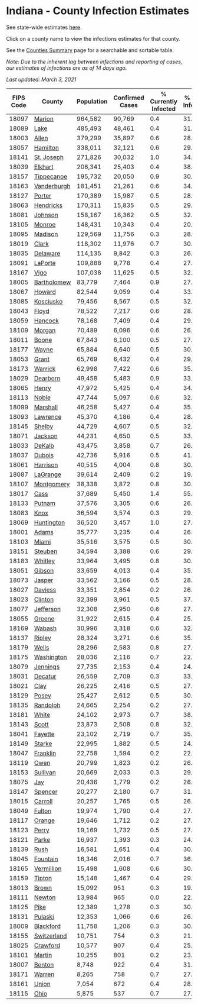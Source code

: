 # Indiana - County Infection Estimates

See state-wide estimates [here](/infections/us-in).

Click on a county name to view the infections estimates for that county.

See the [Counties Summary](/infections/summary-counties) page for a searchable and sortable table.

*Note: Due to the inherent lag between infections and reporting of cases, our estimates of infections are as of 14 days ago.*

*Last updated: March 3, 2021*

|   FIPS Code |                     County |   Population |   Confirmed Cases |   % Currently Infected |   % Total Infected |
|-------------|----------------------------|--------------|-------------------|------------------------|--------------------|
|       18097 |           [Marion](marion) |      964,582 |            90,769 |                    0.4 |               31.1 |
|       18089 |               [Lake](lake) |      485,493 |            48,461 |                    0.4 |               31.9 |
|       18003 |             [Allen](allen) |      379,299 |            35,897 |                    0.6 |               28.9 |
|       18057 |       [Hamilton](hamilton) |      338,011 |            32,121 |                    0.6 |               29.1 |
|       18141 |   [St. Joseph](st.-joseph) |      271,826 |            30,032 |                    1.0 |               34.0 |
|       18039 |         [Elkhart](elkhart) |      206,341 |            25,403 |                    0.4 |               38.6 |
|       18157 |   [Tippecanoe](tippecanoe) |      195,732 |            20,050 |                    0.9 |               30.4 |
|       18163 | [Vanderburgh](vanderburgh) |      181,451 |            21,261 |                    0.6 |               34.9 |
|       18127 |           [Porter](porter) |      170,389 |            15,987 |                    0.5 |               28.6 |
|       18063 |     [Hendricks](hendricks) |      170,311 |            15,835 |                    0.5 |               29.5 |
|       18081 |         [Johnson](johnson) |      158,167 |            16,362 |                    0.5 |               32.6 |
|       18105 |           [Monroe](monroe) |      148,431 |            10,343 |                    0.4 |               20.9 |
|       18095 |         [Madison](madison) |      129,569 |            11,756 |                    0.3 |               28.3 |
|       18019 |             [Clark](clark) |      118,302 |            11,976 |                    0.7 |               30.9 |
|       18035 |       [Delaware](delaware) |      114,135 |             9,842 |                    0.3 |               26.3 |
|       18091 |         [LaPorte](laporte) |      109,888 |             9,778 |                    0.4 |               27.3 |
|       18167 |               [Vigo](vigo) |      107,038 |            11,625 |                    0.5 |               32.4 |
|       18005 | [Bartholomew](bartholomew) |       83,779 |             7,464 |                    0.9 |               27.8 |
|       18067 |           [Howard](howard) |       82,544 |             9,059 |                    0.4 |               33.4 |
|       18085 |     [Kosciusko](kosciusko) |       79,456 |             8,567 |                    0.5 |               32.5 |
|       18043 |             [Floyd](floyd) |       78,522 |             7,217 |                    0.6 |               28.2 |
|       18059 |         [Hancock](hancock) |       78,168 |             7,409 |                    0.4 |               29.2 |
|       18109 |           [Morgan](morgan) |       70,489 |             6,096 |                    0.6 |               26.4 |
|       18011 |             [Boone](boone) |       67,843 |             6,100 |                    0.5 |               27.9 |
|       18177 |             [Wayne](wayne) |       65,884 |             6,640 |                    0.5 |               30.0 |
|       18053 |             [Grant](grant) |       65,769 |             6,432 |                    0.4 |               29.8 |
|       18173 |         [Warrick](warrick) |       62,998 |             7,422 |                    0.6 |               35.2 |
|       18029 |       [Dearborn](dearborn) |       49,458 |             5,483 |                    0.9 |               33.5 |
|       18065 |             [Henry](henry) |       47,972 |             5,425 |                    0.4 |               34.2 |
|       18113 |             [Noble](noble) |       47,744 |             5,097 |                    0.6 |               32.9 |
|       18099 |       [Marshall](marshall) |       46,258 |             5,427 |                    0.4 |               35.8 |
|       18093 |       [Lawrence](lawrence) |       45,370 |             4,186 |                    0.4 |               28.5 |
|       18145 |           [Shelby](shelby) |       44,729 |             4,607 |                    0.5 |               32.7 |
|       18071 |         [Jackson](jackson) |       44,231 |             4,650 |                    0.5 |               33.4 |
|       18033 |           [DeKalb](dekalb) |       43,475 |             3,858 |                    0.7 |               26.4 |
|       18037 |           [Dubois](dubois) |       42,736 |             5,916 |                    0.5 |               41.8 |
|       18061 |       [Harrison](harrison) |       40,515 |             4,004 |                    0.8 |               30.2 |
|       18087 |       [LaGrange](lagrange) |       39,614 |             2,409 |                    0.2 |               19.0 |
|       18107 |   [Montgomery](montgomery) |       38,338 |             3,872 |                    0.8 |               30.9 |
|       18017 |               [Cass](cass) |       37,689 |             5,450 |                    1.4 |               55.3 |
|       18133 |           [Putnam](putnam) |       37,576 |             3,305 |                    0.6 |               26.7 |
|       18083 |               [Knox](knox) |       36,594 |             3,574 |                    0.3 |               29.1 |
|       18069 |   [Huntington](huntington) |       36,520 |             3,457 |                    1.0 |               27.5 |
|       18001 |             [Adams](adams) |       35,777 |             3,235 |                    0.4 |               26.9 |
|       18103 |             [Miami](miami) |       35,516 |             3,575 |                    0.5 |               30.8 |
|       18151 |         [Steuben](steuben) |       34,594 |             3,388 |                    0.6 |               29.4 |
|       18183 |         [Whitley](whitley) |       33,964 |             3,495 |                    0.8 |               30.3 |
|       18051 |           [Gibson](gibson) |       33,659 |             4,013 |                    0.4 |               35.2 |
|       18073 |           [Jasper](jasper) |       33,562 |             3,166 |                    0.5 |               28.4 |
|       18027 |         [Daviess](daviess) |       33,351 |             2,854 |                    0.2 |               26.2 |
|       18023 |         [Clinton](clinton) |       32,399 |             3,961 |                    0.5 |               37.6 |
|       18077 |     [Jefferson](jefferson) |       32,308 |             2,950 |                    0.6 |               27.1 |
|       18055 |           [Greene](greene) |       31,922 |             2,615 |                    0.4 |               25.5 |
|       18169 |           [Wabash](wabash) |       30,996 |             3,318 |                    0.6 |               32.2 |
|       18137 |           [Ripley](ripley) |       28,324 |             3,271 |                    0.6 |               35.8 |
|       18179 |             [Wells](wells) |       28,296 |             2,583 |                    0.8 |               27.1 |
|       18175 |   [Washington](washington) |       28,036 |             2,116 |                    0.7 |               22.6 |
|       18079 |       [Jennings](jennings) |       27,735 |             2,153 |                    0.4 |               24.5 |
|       18031 |         [Decatur](decatur) |       26,559 |             2,709 |                    0.3 |               33.9 |
|       18021 |               [Clay](clay) |       26,225 |             2,416 |                    0.5 |               27.6 |
|       18129 |             [Posey](posey) |       25,427 |             2,612 |                    0.5 |               30.4 |
|       18135 |       [Randolph](randolph) |       24,665 |             2,254 |                    0.2 |               27.7 |
|       18181 |             [White](white) |       24,102 |             2,973 |                    0.7 |               38.5 |
|       18143 |             [Scott](scott) |       23,873 |             2,508 |                    0.8 |               32.1 |
|       18041 |         [Fayette](fayette) |       23,102 |             2,719 |                    0.7 |               35.7 |
|       18149 |           [Starke](starke) |       22,995 |             1,882 |                    0.5 |               24.7 |
|       18047 |       [Franklin](franklin) |       22,758 |             1,594 |                    0.2 |               22.9 |
|       18119 |               [Owen](owen) |       20,799 |             1,823 |                    0.2 |               26.3 |
|       18153 |       [Sullivan](sullivan) |       20,669 |             2,033 |                    0.3 |               29.6 |
|       18075 |                 [Jay](jay) |       20,436 |             1,779 |                    0.2 |               26.4 |
|       18147 |         [Spencer](spencer) |       20,277 |             2,180 |                    0.7 |               31.4 |
|       18015 |         [Carroll](carroll) |       20,257 |             1,765 |                    0.5 |               26.7 |
|       18049 |           [Fulton](fulton) |       19,974 |             1,790 |                    0.4 |               27.1 |
|       18117 |           [Orange](orange) |       19,646 |             1,712 |                    0.2 |               27.6 |
|       18123 |             [Perry](perry) |       19,169 |             1,732 |                    0.5 |               27.1 |
|       18121 |             [Parke](parke) |       16,937 |             1,393 |                    0.3 |               24.7 |
|       18139 |               [Rush](rush) |       16,581 |             1,651 |                    0.4 |               30.1 |
|       18045 |       [Fountain](fountain) |       16,346 |             2,016 |                    0.7 |               36.5 |
|       18165 |   [Vermillion](vermillion) |       15,498 |             1,608 |                    0.6 |               30.6 |
|       18159 |           [Tipton](tipton) |       15,148 |             1,467 |                    0.4 |               29.0 |
|       18013 |             [Brown](brown) |       15,092 |               951 |                    0.3 |               19.3 |
|       18111 |           [Newton](newton) |       13,984 |               965 |                    0.0 |               22.5 |
|       18125 |               [Pike](pike) |       12,389 |             1,278 |                    0.3 |               30.3 |
|       18131 |         [Pulaski](pulaski) |       12,353 |             1,066 |                    0.6 |               26.4 |
|       18009 |     [Blackford](blackford) |       11,758 |             1,206 |                    0.3 |               30.7 |
|       18155 | [Switzerland](switzerland) |       10,751 |               754 |                    0.3 |               21.2 |
|       18025 |       [Crawford](crawford) |       10,577 |               907 |                    0.4 |               25.7 |
|       18101 |           [Martin](martin) |       10,255 |               801 |                    0.2 |               23.4 |
|       18007 |           [Benton](benton) |        8,748 |               922 |                    0.4 |               31.8 |
|       18171 |           [Warren](warren) |        8,265 |               758 |                    0.7 |               27.2 |
|       18161 |             [Union](union) |        7,054 |               672 |                    0.4 |               28.7 |
|       18115 |               [Ohio](ohio) |        5,875 |               537 |                    0.7 |               27.4 |
